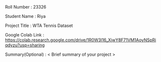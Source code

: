 Roll Number       :   23326

Student Name      :   Riya

Project Title     :   WTA Tennis Dataset

Google Colab Link :   https://colab.research.google.com/drive/1R0W3l16_XjwY8F71VM1AoyNSpRiqdyzu?usp=sharing

Summary(Optional) :   < Brief summary of your project >
